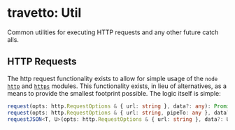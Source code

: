travetto: Util
===

Common utilities for executing HTTP requests and any other future catch alls. 

## HTTP Requests
The http request functionality exists to allow for simple usage of the `node` [`http`](https://nodejs.org/api/http.html) and [`https`](https://nodejs.org/api/http.html) modules.  This functionality exists, in lieu of alternatives, as a means to provide the smallest footprint 
possible.  The logic itself is simple:

```typescript
request(opts: http.RequestOptions & { url: string }, data?: any): Promise<string>;
request(opts: http.RequestOptions & { url: string, pipeTo: any }, data?: any): Promise<http.IncomingMessage>;
requestJSON<T, U>(opts: http.RequestOptions & { url: string }, data?: U): Promise<T>;
```